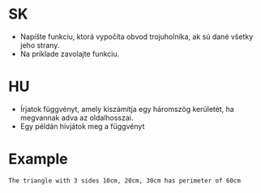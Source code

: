 # SK
- Napíšte funkciu, ktorá vypočíta obvod trojuholníka, ak sú dané všetky jeho strany.
- Na príklade zavolajte funkciu.
  
# HU
- Írjatok függvényt, amely kiszámítja egy háromszög kerületét, ha megvannak adva az oldalhosszai.
- Egy példán hívjátok meg a függvényt

# Example
```
The triangle with 3 sides 10cm, 20cm, 30cm has perimeter of 60cm
```